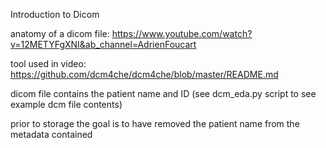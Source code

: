 Introduction to Dicom

anatomy of a dicom file:
https://www.youtube.com/watch?v=12METYFgXNI&ab_channel=AdrienFoucart

tool used in video:
https://github.com/dcm4che/dcm4che/blob/master/README.md

dicom file contains the patient name and ID (see dcm_eda.py script to see example dcm file contents)

prior to storage the goal is to have removed the patient name from the metadata contained
